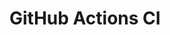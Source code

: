 # GitHub Actions CI

































































































































































































































































































































































































































































































































































































































































































































































































































































































































































































































































































































































